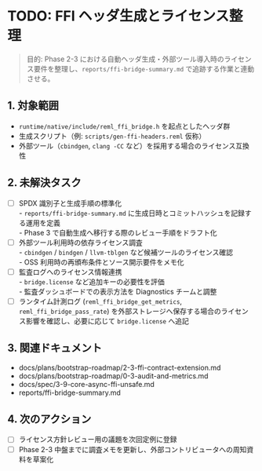 # TODO: FFI ヘッダ生成とライセンス整理

> 目的: Phase 2-3 における自動ヘッダ生成・外部ツール導入時のライセンス要件を整理し、`reports/ffi-bridge-summary.md` で追跡する作業と連動させる。

## 1. 対象範囲

- `runtime/native/include/reml_ffi_bridge.h` を起点としたヘッダ群
- 生成スクリプト（例: `scripts/gen-ffi-headers.reml` 仮称）
- 外部ツール（`cbindgen`, `clang -CC` など）を採用する場合のライセンス互換性

## 2. 未解決タスク

- [ ] SPDX 識別子と生成手順の標準化  
      - `reports/ffi-bridge-summary.md` に生成日時とコミットハッシュを記録する運用を定義  
      - Phase 3 で自動生成へ移行する際のレビュー手順をドラフト化
- [ ] 外部ツール利用時の依存ライセンス調査  
      - `cbindgen` / `bindgen` / `llvm-tblgen` など候補ツールのライセンス確認  
      - OSS 利用時の再頒布条件とソース開示要件をメモ化
- [ ] 監査ログへのライセンス情報連携  
      - `bridge.license` など追加キーの必要性を評価  
      - 監査ダッシュボードでの表示方法を Diagnostics チームと調整
- [ ] ランタイム計測ログ (`reml_ffi_bridge_get_metrics`, `reml_ffi_bridge_pass_rate`) を外部ストレージへ保存する場合のライセンス影響を確認し、必要に応じて `bridge.license` へ追記

## 3. 関連ドキュメント

- docs/plans/bootstrap-roadmap/2-3-ffi-contract-extension.md
- docs/plans/bootstrap-roadmap/0-3-audit-and-metrics.md
- docs/spec/3-9-core-async-ffi-unsafe.md
- reports/ffi-bridge-summary.md

## 4. 次のアクション

- [ ] ライセンス方針レビュー用の議題を次回定例に登録
- [ ] Phase 2-3 中盤までに調査メモを更新し、外部コントリビュータへの周知資料を草案化
